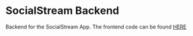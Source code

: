 # SocialStream Backend

Backend for the SocialStream App. The frontend code can be found [HERE](https://github.com/ikennaezef/socialstream-frontend)

